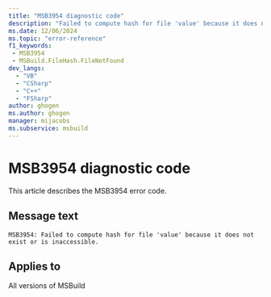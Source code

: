 ```yaml
---
title: "MSB3954 diagnostic code"
description: "Failed to compute hash for file 'value' because it does not exist or is inaccessible."
ms.date: 12/06/2024
ms.topic: "error-reference"
f1_keywords:
 - MSB3954
 - MSBuild.FileHash.FileNotFound
dev_langs:
  - "VB"
  - "CSharp"
  - "C++"
  - "FSharp"
author: ghogen
ms.author: ghogen
manager: mijacobs
ms.subservice: msbuild
---
```


# MSB3954 diagnostic code

<!-- :::ErrorDefinitionDescription::: -->
<!-- :::editable-content name="introDescription"::: -->
This article describes the MSB3954 error code.
<!-- :::editable-content-end::: -->

## Message text

`MSB3954: Failed to compute hash for file 'value' because it does not exist or is inaccessible.`

<!-- :::editable-content name="postOutputDescription"::: -->
<!--
{StrBegin="MSB3954: "}
-->
<!-- :::editable-content-end::: -->
<!-- :::ErrorDefinitionDescription-end::: -->

## Applies to

All versions of MSBuild
